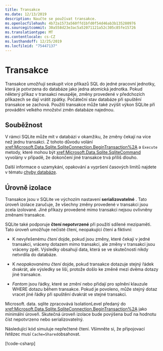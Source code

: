 ```yaml
---
title: Transakce
ms.date: 12/13/2019
description: Naučte se používat transakce.
ms.openlocfilehash: 4b72a1573a560ffd1bfd0f54d46ab3b135280976
ms.sourcegitcommit: 30a558d23e3ac5a52071121a52c305c85fe15726
ms.translationtype: MT
ms.contentlocale: cs-CZ
ms.lasthandoff: 12/25/2019
ms.locfileid: "75447137"
---
```

# <a name="transactions"></a>Transakce

Transakce umožňují seskupit více příkazů SQL do jedné pracovní jednotky, která je potvrzena do databáze jako jedna atomická jednotka. Pokud některý příkaz v transakci neuspěje, změny provedené v předchozích příkazech se dají vrátit zpátky. Počáteční stav databáze při spuštění transakce se zachová. Použití transakce může také zvýšit výkon SQLite při provádění velkého množství změn databáze najednou.

## <a name="concurrency"></a>Souběžnost

V rámci SQLite může mít v databázi v okamžiku, že změny čekají na více než jednu transakci. Z tohoto důvodu volání <xref:Microsoft.Data.Sqlite.SqliteConnection.BeginTransaction%2A> a `Execute` metody, které mohou být <xref:Microsoft.Data.Sqlite.SqliteCommand> vyvolány v případě, že dokončení jiné transakce trvá příliš dlouho.

Další informace o uzamykání, opakování a vypršení časových limitů najdete v tématu [chyby databáze](database-errors.md).

## <a name="isolation-levels"></a>Úrovně izolace

Transakce jsou v SQLite ve výchozím nastavení **serializovatelné** . Tato úroveň izolace zaručuje, že všechny změny provedené v transakci jsou zcela izolované. Jiné příkazy provedené mimo transakci nejsou ovlivněny změnami transakce.

SQLite také podporuje **čtení nepotvrzené** při použití sdílené mezipaměti. Tato úroveň umožňuje nečisté čtení, neopakující čtení a fiktivní:

- K nevyřešenému *čtení* dojde, pokud jsou změny, které čekají v jedné transakci, vráceny dotazem mimo transakci, ale změny v transakci jsou vráceny zpět. Výsledky obsahují data, která se ve skutečnosti nikdy netvrdila do databáze.

- K *neopakovanému čtení* dojde, pokud transakce dotazuje stejný řádek dvakrát, ale výsledky se liší, protože došlo ke změně mezi dvěma dotazy jiné transakce.

- *Fantom* jsou řádky, které se změní nebo přidají pro splnění klauzule WHERE dotazu během transakce. Pokud je povoleno, může stejný dotaz vracet jiné řádky při spuštění dvakrát ve stejné transakci.

Microsoft. data. sqlite zpracovává IsolationLevel předaný do <xref:Microsoft.Data.Sqlite.SqliteConnection.BeginTransaction%2A> jako minimální úroveň. Skutečná úroveň izolace bude povýšena buď na hodnotu číst nepotvrzeno nebo serializovatelný.

Následující kód simuluje nepřečtené čtení. Všimněte si, že připojovací řetězec musí `Cache=Shared`obsahovat.

[!code-csharp[](../../../../samples/snippets/standard/data/sqlite/DirtyReadSample/Program.cs?name=snippet_DirtyRead)]
